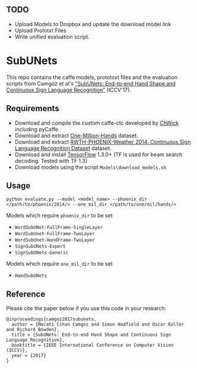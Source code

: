 ## TODO
* Upload Models to Dropbox and update the download model link
* Upload Prototxt Files
* Write unified evaluation script.

# SubUNets
This repo contains the caffe models, prototoxt files and the evaluation scripts from Camgoz et al's ["SubUNets: End-to-end Hand Shape and Continuous Sign Language Recognition"](http://www.cihancamgoz.com/pub/camgoz2017iccv.pdf) (ICCV'17).

## Requirements
* Download and compile the custom caffe-ctc developed by [ChWick](https://github.com/ChWick/caffe/tree/ctc) including pyCaffe. 
* Download and extract [One-Million-Hands](https://www-i6.informatik.rwth-aachen.de/~koller/1miohands-data/) dataset.
* Download and extract [RWTH-PHOENIX-Weather 2014: Continuous Sign Language Recognition Dataset](https://www-i6.informatik.rwth-aachen.de/~koller/RWTH-PHOENIX/) dataset.
* Download and install [TensorFlow](https://www.tensorflow.org/) 1.3.0+ (TF is used for beam search decoding. Tested with TF 1.3) 
* Download models using the script `Models\download_models.sh`

## Usage
`python evaluate.py --model <model_name> --phoenix_dir </path/to/phoenix/2014/> --one_mil_dir </path/to/one/mil/hands/>`

Models which require `phoenix_dir` to be set
* `WordSubUNet-FullFrame-SingleLayer`
* `WordSubUnet-FullFrame-TwoLayer`
* `WordSubUnet-HandFrame-TwoLayer`
* `SignSubUNets-Expert`
* `SignSubUNets-Generic`

Models which require `one_mil_dir` to be set
* `HandSubUNets` 

## Reference
Please cite the paper below if you use this code in your research:

    @inproceedings{camgoz2017subunets,
      author = {Necati Cihan Camgoz and Simon Hadfield and Oscar Koller and Richard Bowden},
      title = {SubUNets: End-to-end Hand Shape and Continuous Sign Language Recognition},
      booktitle = {IEEE International Conference on Computer Vision (ICCV)},
      year = {2017}
    }
